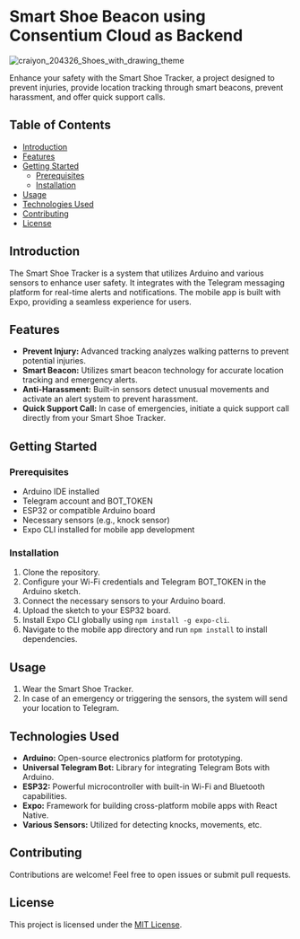# Smart Shoe Beacon using Consentium Cloud as Backend

![craiyon_204326_Shoes_with_drawing_theme](https://github.com/MISTERNEGATIVE21/Smart_Shoe_Bot/assets/51168229/4fcc0323-29d6-4b0b-bab8-1768ed13d423)

Enhance your safety with the Smart Shoe Tracker, a project designed to prevent injuries, provide location tracking through smart beacons, prevent harassment, and offer quick support calls.

## Table of Contents

- [Introduction](#introduction)
- [Features](#features)
- [Getting Started](#getting-started)
  - [Prerequisites](#prerequisites)
  - [Installation](#installation)
- [Usage](#usage)
- [Technologies Used](#technologies-used)
- [Contributing](#contributing)
- [License](#license)

## Introduction

The Smart Shoe Tracker is a system that utilizes Arduino and various sensors to enhance user safety. It integrates with the Telegram messaging platform for real-time alerts and notifications. The mobile app is built with Expo, providing a seamless experience for users.

## Features

- **Prevent Injury:** Advanced tracking analyzes walking patterns to prevent potential injuries.
- **Smart Beacon:** Utilizes smart beacon technology for accurate location tracking and emergency alerts.
- **Anti-Harassment:** Built-in sensors detect unusual movements and activate an alert system to prevent harassment.
- **Quick Support Call:** In case of emergencies, initiate a quick support call directly from your Smart Shoe Tracker.

## Getting Started

### Prerequisites

- Arduino IDE installed
- Telegram account and BOT_TOKEN
- ESP32 or compatible Arduino board
- Necessary sensors (e.g., knock sensor)
- Expo CLI installed for mobile app development

### Installation

1. Clone the repository.
2. Configure your Wi-Fi credentials and Telegram BOT_TOKEN in the Arduino sketch.
3. Connect the necessary sensors to your Arduino board.
4. Upload the sketch to your ESP32 board.
5. Install Expo CLI globally using `npm install -g expo-cli`.
6. Navigate to the mobile app directory and run `npm install` to install dependencies.

## Usage

1. Wear the Smart Shoe Tracker.
2. In case of an emergency or triggering the sensors, the system will send your location to Telegram.

## Technologies Used

- **Arduino:** Open-source electronics platform for prototyping.
- **Universal Telegram Bot:** Library for integrating Telegram Bots with Arduino.
- **ESP32:** Powerful microcontroller with built-in Wi-Fi and Bluetooth capabilities.
- **Expo:** Framework for building cross-platform mobile apps with React Native.
- **Various Sensors:** Utilized for detecting knocks, movements, etc.

## Contributing

Contributions are welcome! Feel free to open issues or submit pull requests.

## License

This project is licensed under the [MIT License](LICENSE).
